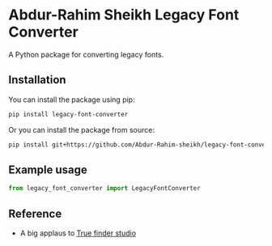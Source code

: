 # Abdur-Rahim Sheikh Legacy Font Converter

A Python package for converting legacy fonts.

## Installation

You can install the package using pip:

```bash
pip install legacy-font-converter
```

Or you can install the package from source:

```bash
pip install git+https://github.com/Abdur-Rahim-sheikh/legacy-font-converter.git
```

## Example usage

```python
from legacy_font_converter import LegacyFontConverter
```


## Reference
- A big applaus to [True finder studio](https://github.com/truefinderstudio)

